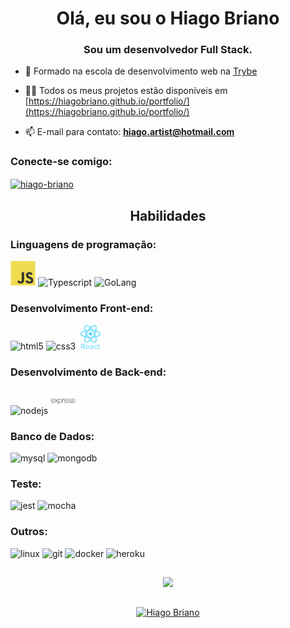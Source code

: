 <h1 align="center">Olá, eu sou o Hiago Briano</h1>
<h3 align="center">Sou um desenvolvedor Full Stack.</h3>

- 🔭 Formado na escola de desenvolvimento web na [Trybe](https://www.betrybe.com/)

- 👨‍💻 Todos os meus projetos estão disponíveis em [https://hiagobriano.github.io/portfolio/](https://hiagobriano.github.io/portfolio/)

- 📫 E-mail para contato: **hiago.artist@hotmail.com**

<h3 align="left">Conecte-se comigo:</h3>
<p align="left">
<a href="https://linkedin.com/in/hiago-briano" target="blank"><img align="center" src="https://raw.githubusercontent.com/rahuldkjain/github-profile-readme-generator/master/src/images/icons/Social/linked-in-alt.svg" alt="hiago-briano" height="30" width="40" /></a>
</p>
 

 <h2 align="center">Habilidades</h2>
 
 <h3 align="left">Linguagens de programação:</h3> 
 
 <div>
  <img src="https://raw.githubusercontent.com/devicons/devicon/master/icons/javascript/javascript-original.svg" alt="JavaScript" width="40" height="40"/>
  <img src="https://cdn.jsdelivr.net/gh/devicons/devicon/icons/typescript/typescript-original.svg" alt="Typescript" width="40" height="40"/>
  <img src="https://cdn.jsdelivr.net/gh/devicons/devicon/icons/go/go-original-wordmark.svg" alt="GoLang" width="40" height="40"/>
 </div>
 
  <h3 align="left">Desenvolvimento Front-end:</h3> 
 
 <div>
  <img src="https://cdn.jsdelivr.net/gh/devicons/devicon/icons/html5/html5-plain-wordmark.svg" alt="html5" width="40" height="40"/> 
  <img src="https://cdn.jsdelivr.net/gh/devicons/devicon/icons/css3/css3-plain-wordmark.svg" alt="css3" width="40" height="40"/> 
  <img src="https://raw.githubusercontent.com/devicons/devicon/master/icons/react/react-original-wordmark.svg" alt="React" width="40" height="40"/>
 </div>
 
   <h3 align="left">Desenvolvimento de Back-end:</h3> 
 
 <div>
  <img src="https://cdn.jsdelivr.net/gh/devicons/devicon/icons/nodejs/nodejs-plain.svg" alt="nodejs" width="40" height="40"/> 
  <img src="https://raw.githubusercontent.com/devicons/devicon/master/icons/express/express-original-wordmark.svg" alt="express" width="40" height="40"/> 
 </div>
 
 <h3 align="left">Banco de Dados:</h3> 
 
 <div>
  <img src="https://cdn.jsdelivr.net/gh/devicons/devicon/icons/mysql/mysql-original-wordmark.svg" alt="mysql" width="40" height="40"/> 
  <img src="https://cdn.jsdelivr.net/gh/devicons/devicon/icons/mongodb/mongodb-original-wordmark.svg" alt="mongodb" width="40" height="40"/> 
 </div>

 
  <h3 align="left">Teste:</h3> 
 
 <div>
  <img src="https://cdn.jsdelivr.net/gh/devicons/devicon/icons/jest/jest-plain.svg" alt="jest" width="40" height="40"/> 
  <img src="https://cdn.jsdelivr.net/gh/devicons/devicon/icons/mocha/mocha-plain.svg" alt="mocha" width="40" height="40"/> 
 </div>
 
   <h3 align="left">Outros:</h3> 
 
 <div>
  <img src="https://cdn.jsdelivr.net/gh/devicons/devicon/icons/linux/linux-original.svg" alt="linux" width="40" height="40"/> 
  <img src="https://cdn.jsdelivr.net/gh/devicons/devicon/icons/git/git-original.svg" alt="git" width="40" height="40"/> 
  <img src="https://cdn.jsdelivr.net/gh/devicons/devicon/icons/docker/docker-original-wordmark.svg" alt="docker" width="40" height="40"/> 
  <img src="https://cdn.jsdelivr.net/gh/devicons/devicon/icons/heroku/heroku-original-wordmark.svg" alt="heroku" width="40" height="40"/> 
 </div>
          
 ## 
 
  <div align="center">
  <a href="https://github.com/HiagoBriano">
   


<div align="center">
  <a href="https://github.com/HiagoBriano">

 

  <img height="155em" src="https://github-readme-stats.vercel.app/api/top-langs/?username=hiagobriano&layout=compact&langs_count=7&&theme=graywhite&title_color=0000FF&bg_color=C0C0C0&border_color=0000FF"/>
  
## 
  
<p align="center"> <img src="https://komarev.com/ghpvc/?username=HiagoBriano" alt="Hiago Briano" /> </p>


